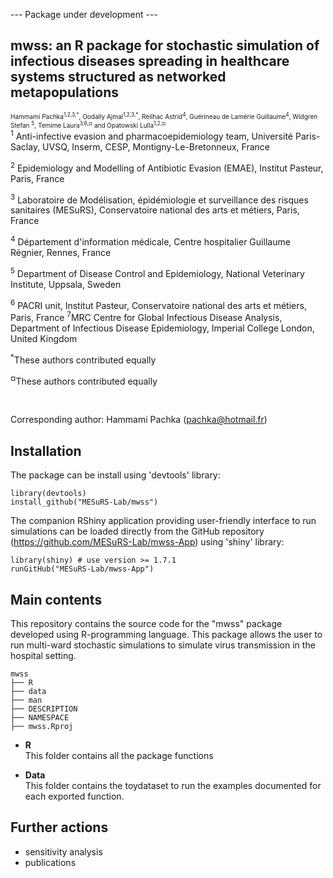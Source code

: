 --- Package under development ---

## mwss: an R package for stochastic simulation of infectious diseases spreading in healthcare systems structured as networked metapopulations

<font size="-2">
   Hammami Pachka<sup>1,2,3,*</sup>, Oodally Ajmal<sup>1,2,3,*</sup>, Reilhac Astrid<sup>4</sup>, Guérineau de Lamérie Guillaume<sup>4</sup>,  Widgren Stefan <sup>5</sup>,  Temime Laura<sup>3,6,¤</sup> and  Opatowski Lulla<sup>1,2,¤</sup></font>

<br>
<sup>1</sup> Anti-infective evasion and pharmacoepidemiology team, Université Paris-Saclay, UVSQ, Inserm, CESP,  Montigny-Le-Bretonneux, France

<sup>2</sup> Epidemiology and Modelling of Antibiotic Evasion (EMAE), Institut Pasteur, Paris, France

<sup>3</sup> Laboratoire de Modélisation,  épidémiologie et surveillance des risques sanitaires (MESuRS), Conservatoire national des arts et métiers, Paris, France

<sup>4</sup> Département d'information médicale, Centre hospitalier Guillaume Régnier, Rennes, France

<sup>5</sup> Department of Disease Control and Epidemiology, National Veterinary Institute, Uppsala, Sweden

<sup>6</sup> PACRI unit, Institut Pasteur, Conservatoire national des arts et métiers, Paris, France
<sup>7</sup>MRC Centre for Global Infectious Disease Analysis, Department of Infectious Disease Epidemiology, Imperial College London, United Kingdom

<sup>*</sup>These authors contributed equally

<sup>¤</sup>These authors contributed equally

</br>

Corresponding author: Hammami Pachka (pachka@hotmail.fr)

<!-- 
## Preprint
Preprint available at: <a href="" target="_blank"> doi: </a> 
-->
## Installation
The package can be install using 'devtools' library:

````
library(devtools)
install_github("MESuRS-Lab/mwss")
````
The companion RShiny application providing user-friendly interface to run simulations can be loaded directly from the GitHub repository (https://github.com/MESuRS-Lab/mwss-App) using 'shiny' library:
````
library(shiny) # use version >= 1.7.1
runGitHub("MESuRS-Lab/mwss-App")
````

## Main contents
This repository contains the source code for the "mwss" package developed using R-programming language.
This package allows the user to run multi-ward stochastic simulations to simulate virus transmission in the hospital setting.

````
mwss
├── R
├── data
├── man
├── DESCRIPTION
├── NAMESPACE
├── mwss.Rproj
````

- **R**
<br>  This folder contains  all the package functions

- **Data**
<br> This folder contains the toydataset to run the examples documented for each exported function.

## Further actions
- sensitivity analysis
- publications


